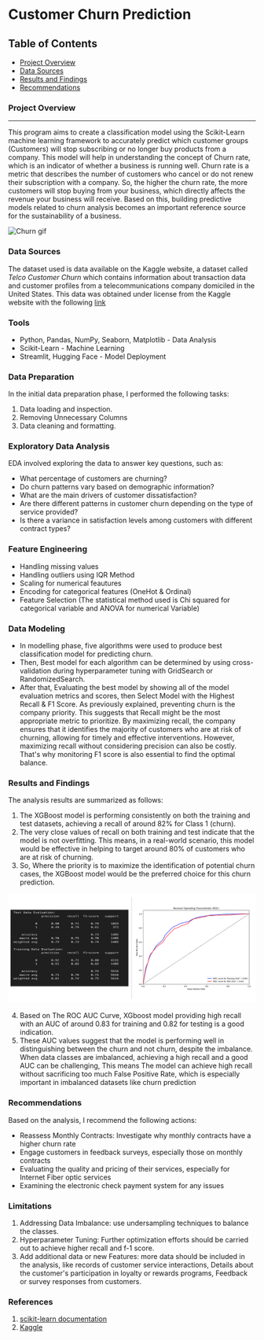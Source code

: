 # Customer Churn Prediction

## Table of Contents

- [Project Overview](#project-overview)
- [Data Sources](#data-sources)
- [Results and Findings](#results-and-findings)
- [Recommendations](#recommendations)

### Project Overview
---

This program aims to create a classification model using the Scikit-Learn machine learning framework to accurately predict which customer groups (Customers) will stop subscribing or no longer buy products from a company. This model will help in understanding the concept of Churn rate, which is an indicator of whether a business is running well. Churn rate is a metric that describes the number of customers who cancel or do not renew their subscription with a company. So, the higher the churn rate, the more customers will stop buying from your business, which directly affects the revenue your business will receive. Based on this, building predictive models related to churn analysis becomes an important reference source for the sustainability of a business.

![Churn gif](./churn.gif)


### Data Sources

The dataset used is data available on the Kaggle website, a dataset called *Telco Customer Churn* which contains information about transaction data and customer profiles from a telecommunications company domiciled in the United States. This data was obtained under license from the Kaggle website with the following [link](https://www.kaggle.com/datasets/blastchar/telco-customer-churn?datasetId=13996&sortBy=voteCount)

### Tools

- Python, Pandas, NumPy, Seaborn, Matplotlib - Data Analysis
- Scikit-Learn - Machine Learning
- Streamlit, Hugging Face - Model Deployment


### Data Preparation

In the initial data preparation phase, I performed the following tasks:
1. Data loading and inspection.
2. Removing Unnecessary Columns
3. Data cleaning and formatting.

### Exploratory Data Analysis

EDA involved exploring the data to answer key questions, such as:
- What percentage of customers are churning?
- Do churn patterns vary based on demographic information?
- What are the main drivers of customer dissatisfaction?
- Are there different patterns in customer churn depending on the type of service provided?
- Is there a variance in satisfaction levels among customers with different contract types?

### Feature Engineering

- Handling missing values
- Handling outliers using IQR Method 
- Scaling for numerical feautures
- Encoding for categorical features (OneHot & Ordinal) 
- Feature Selection (The statistical method used is Chi squared for categorical variable and ANOVA for numerical Variable) 

### Data Modeling

- In modelling phase, five algorithms were used to produce best classification model for predicting churn. 
- Then, Best model for each algorithm can be determined by using cross-validation during hyperparameter tuning with GridSearch or RandomizedSearch.
- After that, Evaluating the best model by showing all of the model evaluation metrics and scores, then Select Model with the Highest Recall & F1 Score. As previously explained, preventing churn is the company priority. This suggests that Recall might be the most appropriate metric to prioritize. By maximizing recall, the company ensures that it identifies the majority of customers who are at risk of churning, allowing for timely and effective interventions. However, maximizing recall without considering precision can also be costly. That's why monitoring F1 score is also essential to find the optimal balance.


### Results and Findings

The analysis results are summarized as follows:
1. The XGBoost model is performing consistently on both the training and test datasets, achieving a recall of around 82% for Class 1 (churn). 
2. The very close values of recall on both training and test indicate that the model is not overfitting. This means, in a real-world scenario, this model would be effective in helping to target around 80% of customers who are at risk of churning. 
3. So, Where the priority is to maximize the identification of potential churn cases, the XGBoost model would be the preferred choice for this churn prediction.

![Model Evaluation](./model_eval.png)

4. Based on The ROC AUC Curve, XGboost model providing high recall with an AUC of around 0.83 for training and 0.82 for testing is a good indication. 
5. These AUC values suggest that the model is performing well in distinguishing between the churn and not churn, despite the imbalance. When data classes are imbalanced, achieving a high recall and a good AUC can be challenging, This means The model can achieve high recall without sacrificing too much False Positive Rate, which is especially important in imbalanced datasets like churn prediction



### Recommendations

Based on the analysis, I recommend the following actions:
- Reassess Monthly Contracts: Investigate why monthly contracts have a higher churn rate
- Engage customers in feedback surveys, especially those on monthly contracts
- Evaluating the quality and pricing of their services, especially for Internet Fiber optic services 
- Examining the electronic check payment system for any issues


### Limitations

1. Addressing Data Imbalance: use undersampling techniques to balance the classes.
2. Hyperparameter Tuning: Further optimization efforts should be carried out to achieve higher recall and f-1 score. 
3. Add additional data or new Features: more data should be included in the analysis, like records of customer service interactions, Details about the customer's participation in loyalty or rewards programs, Feedback or survey responses from customers.


### References

1. [scikit-learn documentation](https://scikit-learn.org/stable/)
2. [Kaggle](https://www.kaggle.com/datasets/blastchar/telco-customer-churn)



